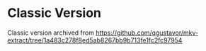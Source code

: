 # Classic Version

Classic version archived from https://github.com/qgustavor/mkv-extract/tree/1a483c278f8ed5ab8267bb9b713fe1fc2fc97954
